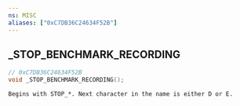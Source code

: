 ```yaml
---
ns: MISC
aliases: ["0xC7DB36C24634F52B"]
---
```

## _STOP_BENCHMARK_RECORDING

```c
// 0xC7DB36C24634F52B
void _STOP_BENCHMARK_RECORDING();
```

```
Begins with STOP_*. Next character in the name is either D or E.
```

